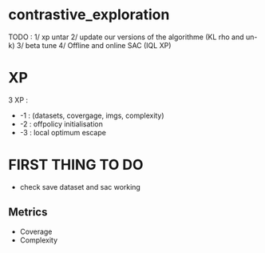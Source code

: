 # contrastive_exploration

TODO : 
1/ xp untar
2/ update our versions of the algorithme (KL rho and un-k)
3/ beta tune
4/ Offline and online SAC (IQL XP)

# XP 
3 XP : 
* -1 : (datasets, covergage, imgs, complexity)
* -2 : offpolicy initialisation
* -3 : local optimum escape 

# FIRST THING TO DO
* check save dataset and sac working 








## Metrics 
* Coverage 
* Complexity


